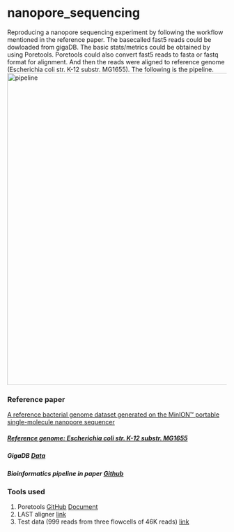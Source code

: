 # nanopore_sequencing
Reproducing a nanopore sequencing experiment by following the workflow mentioned in the reference paper.
The basecalled fast5 reads could be dowloaded from gigaDB. The basic stats/metrics could be obtained by using Poretools. Poretools could also convert fast5 reads to fasta or fastq format for alignment. And then the reads were aligned to reference genome (Escherichia coli str. K-12 substr. MG1655). The following is the pipeline.
<img width="714" alt="pipeline" src="https://cloud.githubusercontent.com/assets/15060044/24547734/dbdf0746-1643-11e7-8c4f-e5647f71d855.png"> 

### Reference paper
[A reference bacterial genome dataset generated on the MinION™ portable single-molecule nanopore sequencer](https://academic.oup.com/gigascience/article-lookup/doi/10.1186/2047-217X-3-22)
##### [Reference genome: Escherichia coli str. K-12 substr. MG1655](https://www.ncbi.nlm.nih.gov/nuccore/U00096.2)
##### GigaDB [Data](http://gigadb.org/dataset/100102)
##### Bioinformatics pipeline in paper [Github](https://github.com/arq5x/nanopore-scripts)

### Tools used
1. Poretools [GitHub](https://github.com/arq5x/poretools) [Document](http://poretools.readthedocs.io/en/latest/)
2. LAST aligner [link](http://last.cbrc.jp/)
3. Test data (999 reads from three flowcells of 46K reads) [link](https://s3.amazonaws.com/ngs2016/ectocooler_subset.zip)
